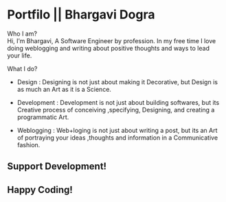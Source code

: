 # Portfilo || Bhargavi Dogra

Who I am?  
Hi, I’m Bhargavi, A Software Engineer by profession. In my free time I love doing weblogging and writing about positive thoughts and ways to lead your life.

What I do?
* Design
: Designing is not just about making it Decorative, but Design is as much an Art as it is a Science.

* Development
: Development is not just about building softwares, but its Creative process of conceiving ,specifying, Designing, and creating a programmatic Art.

* Weblogging
: Web+loging is not just about writing a post, but its an Art of portraying your ideas ,thoughts and information in a Communicative fashion.

## Support Development! 
## Happy Coding!
